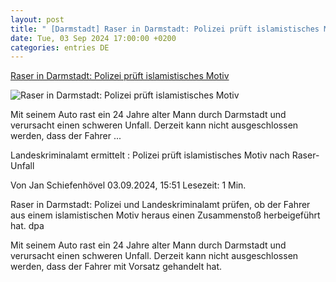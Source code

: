 ```yaml
---
layout: post
title: " [Darmstadt] Raser in Darmstadt: Polizei prüft islamistisches Motiv"
date: Tue, 03 Sep 2024 17:00:00 +0200
categories: entries DE
---
```

[Raser in Darmstadt: Polizei prüft islamistisches Motiv](https://www.faz.net/aktuell/rhein-main/frankfurt/raser-in-darmstadt-polizei-prueft-islamistisches-motiv-19960202.html)

![Raser in Darmstadt: Polizei prüft islamistisches Motiv](https://media0.faz.net/ppmedia/aktuell/gesellschaft/3942937367/1.9960170/facebook_teaser/raser-in-darmstadt-polizei-und.jpg)

Mit seinem Auto rast ein 24 Jahre alter Mann durch Darmstadt und verursacht einen schweren Unfall. Derzeit kann nicht ausgeschlossen werden, dass der Fahrer ...

Landeskriminalamt ermittelt : Polizei prüft islamistisches Motiv nach Raser-Unfall

Von Jan Schiefenhövel 03.09.2024, 15:51 Lesezeit: 1 Min.

Raser in Darmstadt: Polizei und Landeskriminalamt prüfen, ob der Fahrer aus einem islamistischen Motiv heraus einen Zusammenstoß herbeigeführt hat. dpa

Mit seinem Auto rast ein 24 Jahre alter Mann durch Darmstadt und verursacht einen schweren Unfall. Derzeit kann nicht ausgeschlossen werden, dass der Fahrer mit Vorsatz gehandelt hat.

